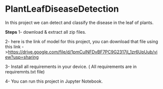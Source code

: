 # PlantLeafDiseaseDetection
In this project we can detect and classify the disease in the leaf of plants.


**Steps**
1-  download & extract all zip files.

2-  here is the link of model for this project, you can download that file using this link ->https://drive.google.com/file/d/1pmCulNFDvBF7PC9G2317jI_1zr6UpUub/view?usp=sharing

3- Install all requirements in your device. ( All requirements are in requiremnts.txt file)

4- You can run this project in Jupyter Notebook.
